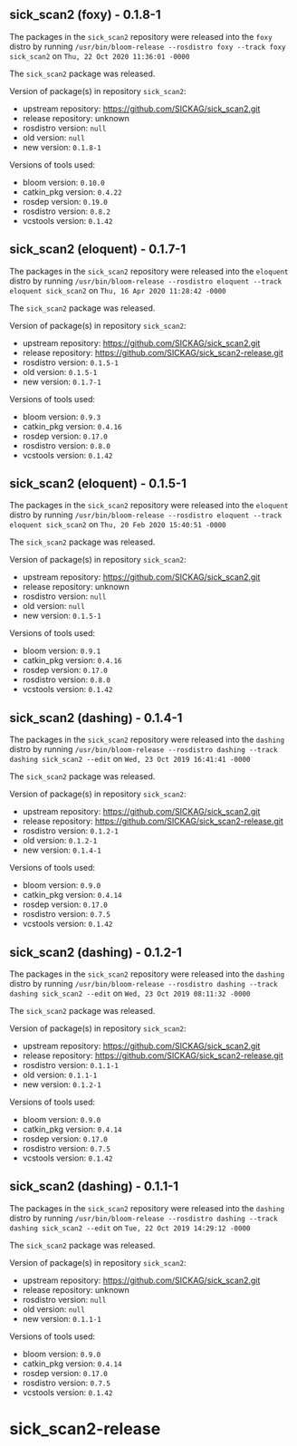 ## sick_scan2 (foxy) - 0.1.8-1

The packages in the `sick_scan2` repository were released into the `foxy` distro by running `/usr/bin/bloom-release --rosdistro foxy --track foxy sick_scan2` on `Thu, 22 Oct 2020 11:36:01 -0000`

The `sick_scan2` package was released.

Version of package(s) in repository `sick_scan2`:

- upstream repository: https://github.com/SICKAG/sick_scan2.git
- release repository: unknown
- rosdistro version: `null`
- old version: `null`
- new version: `0.1.8-1`

Versions of tools used:

- bloom version: `0.10.0`
- catkin_pkg version: `0.4.22`
- rosdep version: `0.19.0`
- rosdistro version: `0.8.2`
- vcstools version: `0.1.42`


## sick_scan2 (eloquent) - 0.1.7-1

The packages in the `sick_scan2` repository were released into the `eloquent` distro by running `/usr/bin/bloom-release --rosdistro eloquent --track eloquent sick_scan2` on `Thu, 16 Apr 2020 11:28:42 -0000`

The `sick_scan2` package was released.

Version of package(s) in repository `sick_scan2`:

- upstream repository: https://github.com/SICKAG/sick_scan2.git
- release repository: https://github.com/SICKAG/sick_scan2-release.git
- rosdistro version: `0.1.5-1`
- old version: `0.1.5-1`
- new version: `0.1.7-1`

Versions of tools used:

- bloom version: `0.9.3`
- catkin_pkg version: `0.4.16`
- rosdep version: `0.17.0`
- rosdistro version: `0.8.0`
- vcstools version: `0.1.42`


## sick_scan2 (eloquent) - 0.1.5-1

The packages in the `sick_scan2` repository were released into the `eloquent` distro by running `/usr/bin/bloom-release --rosdistro eloquent --track eloquent sick_scan2` on `Thu, 20 Feb 2020 15:40:51 -0000`

The `sick_scan2` package was released.

Version of package(s) in repository `sick_scan2`:

- upstream repository: https://github.com/SICKAG/sick_scan2.git
- release repository: unknown
- rosdistro version: `null`
- old version: `null`
- new version: `0.1.5-1`

Versions of tools used:

- bloom version: `0.9.1`
- catkin_pkg version: `0.4.16`
- rosdep version: `0.17.0`
- rosdistro version: `0.8.0`
- vcstools version: `0.1.42`


## sick_scan2 (dashing) - 0.1.4-1

The packages in the `sick_scan2` repository were released into the `dashing` distro by running `/usr/bin/bloom-release --rosdistro dashing --track dashing sick_scan2 --edit` on `Wed, 23 Oct 2019 16:41:41 -0000`

The `sick_scan2` package was released.

Version of package(s) in repository `sick_scan2`:

- upstream repository: https://github.com/SICKAG/sick_scan2.git
- release repository: https://github.com/SICKAG/sick_scan2-release.git
- rosdistro version: `0.1.2-1`
- old version: `0.1.2-1`
- new version: `0.1.4-1`

Versions of tools used:

- bloom version: `0.9.0`
- catkin_pkg version: `0.4.14`
- rosdep version: `0.17.0`
- rosdistro version: `0.7.5`
- vcstools version: `0.1.42`


## sick_scan2 (dashing) - 0.1.2-1

The packages in the `sick_scan2` repository were released into the `dashing` distro by running `/usr/bin/bloom-release --rosdistro dashing --track dashing sick_scan2 --edit` on `Wed, 23 Oct 2019 08:11:32 -0000`

The `sick_scan2` package was released.

Version of package(s) in repository `sick_scan2`:

- upstream repository: https://github.com/SICKAG/sick_scan2.git
- release repository: https://github.com/SICKAG/sick_scan2-release.git
- rosdistro version: `0.1.1-1`
- old version: `0.1.1-1`
- new version: `0.1.2-1`

Versions of tools used:

- bloom version: `0.9.0`
- catkin_pkg version: `0.4.14`
- rosdep version: `0.17.0`
- rosdistro version: `0.7.5`
- vcstools version: `0.1.42`


## sick_scan2 (dashing) - 0.1.1-1

The packages in the `sick_scan2` repository were released into the `dashing` distro by running `/usr/bin/bloom-release --rosdistro dashing --track dashing sick_scan2 --edit` on `Tue, 22 Oct 2019 14:29:12 -0000`

The `sick_scan2` package was released.

Version of package(s) in repository `sick_scan2`:

- upstream repository: https://github.com/SICKAG/sick_scan2.git
- release repository: unknown
- rosdistro version: `null`
- old version: `null`
- new version: `0.1.1-1`

Versions of tools used:

- bloom version: `0.9.0`
- catkin_pkg version: `0.4.14`
- rosdep version: `0.17.0`
- rosdistro version: `0.7.5`
- vcstools version: `0.1.42`


# sick_scan2-release